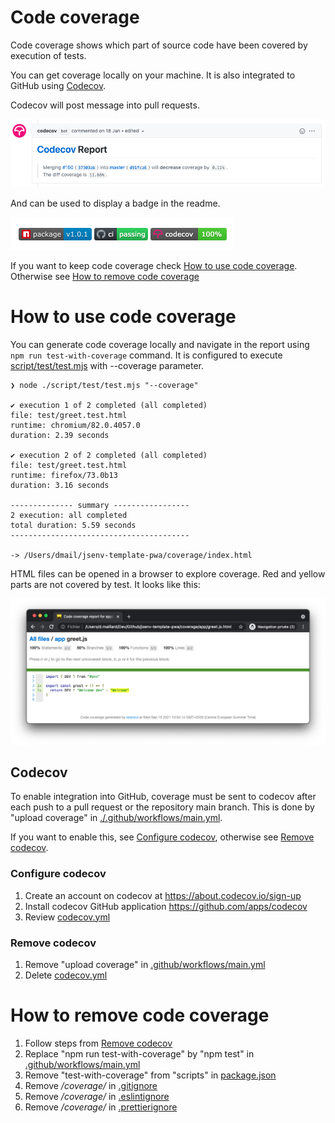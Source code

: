 # Code coverage

Code coverage shows which part of source code have been covered by execution of tests.

You can get coverage locally on your machine. It is also integrated to GitHub using [Codecov](https://docs.codecov.io/docs/pull-request-comments).

Codecov will post message into pull requests.

![stuff](./codecov_pr_comment.png)

And can be used to display a badge in the readme.

![stuff](./codecov_badge.png)

If you want to keep code coverage check [How to use code coverage](#How-to-use-code-coverage). Otherwise see [How to remove code coverage](#How-to-remove-code-coverage)

# How to use code coverage

You can generate code coverage locally and navigate in the report using `npm run test-with-coverage` command. It is configured to execute [script/test/test.mjs](../../script/test/test.mjs) with --coverage parameter.

```console
❯ node ./script/test/test.mjs "--coverage"

✔ execution 1 of 2 completed (all completed)
file: test/greet.test.html
runtime: chromium/82.0.4057.0
duration: 2.39 seconds

✔ execution 2 of 2 completed (all completed)
file: test/greet.test.html
runtime: firefox/73.0b13
duration: 3.16 seconds

-------------- summary -----------------
2 execution: all completed
total duration: 5.59 seconds
----------------------------------------

-> /Users/dmail/jsenv-template-pwa/coverage/index.html
```

HTML files can be opened in a browser to explore coverage. Red and yellow parts are not covered by test. It looks like this:

![stuff](./coverage_report_html.png)

## Codecov

To enable integration into GitHub, coverage must be sent to codecov after each push to a pull request or the repository main branch. This is done by "upload coverage" in [./.github/workflows/main.yml](../../.github/workflows/main.yml#L51).

If you want to enable this, see [Configure codecov](#Configure-codecov), otherwise see [Remove codecov](#Remove-codecov).

### Configure codecov

1. Create an account on codecov at https://about.codecov.io/sign-up
2. Install codecov GitHub application https://github.com/apps/codecov
3. Review [codecov.yml](../../codecov.yml)

### Remove codecov

1. Remove "upload coverage" in [.github/workflows/main.yml](../../.github/workflows/main.yml#L46)
2. Delete [codecov.yml](../../codecov.yml)

# How to remove code coverage

1. Follow steps from [Remove codecov](#remove-codecov)
2. Replace "npm run test-with-coverage" by "npm test" in [.github/workflows/main.yml](../../.github/workflows/main.yml#L50)
3. Remove "test-with-coverage" from "scripts" in [package.json](../../package.json#L46)
4. Remove _/coverage/_ in [.gitignore](../../.gitignore#L9)
5. Remove _/coverage/_ in [.eslintignore](../../.eslintignore#L13)
6. Remove _/coverage/_ in [.prettierignore](../../.prettierignore#L8)

